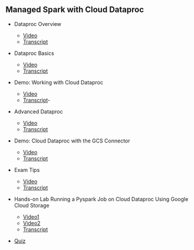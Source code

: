 ## Managed Spark with Cloud Dataproc

- Dataproc Overview
    - [Video](https://drive.google.com/file/d/1l4E6scaAQJKJV0kEzTe2nGHNmApBER6T/view)
    - [Transcript](1.dataproc_overview.md)

- Dataproc Basics
    - [Video](https://drive.google.com/file/d/1B_UvN-PfTCaUVGdg--R8qlECMyblC9Kv/view)
    - [Transcript](2.dataproc_basics.md)

- Demo: Working with Cloud Dataproc
    - [Video](https://drive.google.com/file/d/1COeOFjqi6U6f6OErrfu9PbnZ6YspHkhR/view)
    - [Transcript](3.demo_working_with_cloud_dataproc.md)-

- Advanced Dataproc
    - [Video](https://drive.google.com/file/d/1txeH2HSTockyt4d39rCFFlNlCGQZJM1K/view)
    - [Transcript](4.advanced_dataproc.md)

- Demo: Cloud Dataproc with the GCS Connector
    - [Video](https://drive.google.com/file/d/1t_xUwL1XV_ZsXZ_f7Uw__bxjCvj6scRt/view)
    - [Transcript](5.demo_cloud_dataproc_with_the_gcs_connector.md)

- Exam Tips
    - [Video](https://drive.google.com/file/d/1vv5aMOCe46EzOIJDIjogfpbxRC_aZDiJ/view)
    - [Transcript](6.exam_tips.md)

- Hands-on Lab Running a Pyspark Job on Cloud Dataproc Using Google Cloud Storage
    - [Video1](https://drive.google.com/file/d/1Z5ovx2EK-T6HTR9lFnEssB6sFcqS5NO9/view)
    - [Video2](https://drive.google.com/file/d/1EHEdA7vL1AF4knAY9dikZqGyydGJoHs0/view)
    - [Transcript](7.running_a_pyspark_job_on_cloud_dataproc_using_google_cloud_storage.md)
- [Quiz](quiz.md)
